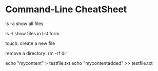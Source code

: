 # Command-Line CheatSheet

ls -a show all files

ls -l show files in list form

touch: create a new file

remove a directory: rm -rf dir

echo "mycontent" > testfile.txt
echo "mycontentadded" >> testfile.txt

